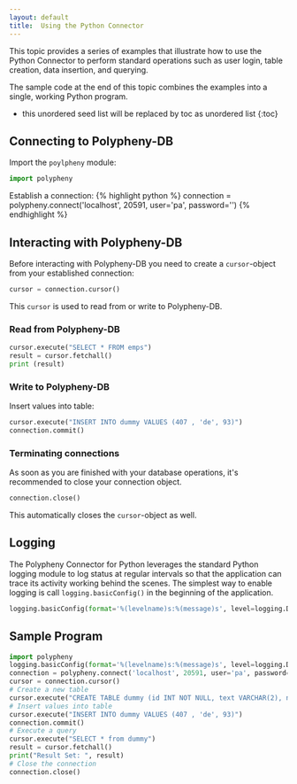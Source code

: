```yaml
---
layout: default
title:  Using the Python Connector
---
```


This topic provides a series of examples that illustrate how to use the Python Connector to perform standard operations such as user login, table creation, data insertion, and querying.

The sample code at the end of this topic combines the examples into a single, working Python program.

* this unordered seed list will be replaced by toc as unordered list
{:toc}


## Connecting to Polypheny-DB

Import the `poylpheny` module:
```python
import polypheny
```

Establish a connection:
{% highlight python %}
connection = polypheny.connect('localhost', 20591, user='pa', password='')
{% endhighlight %}

## Interacting with Polypheny-DB

Before interacting with Polypheny-DB you need to create a `cursor`-object from your established connection:
```python
cursor = connection.cursor()
```
This `cursor` is used to read from or write to Polypheny-DB.


### Read from Polypheny-DB

```python
cursor.execute("SELECT * FROM emps")
result = cursor.fetchall()
print (result)
```

### Write to Polypheny-DB

Insert values into table:
```python
cursor.execute("INSERT INTO dummy VALUES (407 , 'de', 93)")
connection.commit()
```

### Terminating connections

As soon as you are finished with your database operations, it's recommended to close your connection object.
```python
connection.close()
```
This automatically closes the `cursor`-object as well.


## Logging

The Polypheny Connector for Python leverages the standard Python logging module to log status at regular intervals so that the application can trace its activity working behind the scenes. The simplest way to enable logging is call `logging.basicConfig()` in the beginning of the application.

```python
logging.basicConfig(format='%(levelname)s:%(message)s', level=logging.DEBUG)
```

## Sample Program

```python
import polypheny
logging.basicConfig(format='%(levelname)s:%(message)s', level=logging.DEBUG)
connection = polypheny.connect('localhost', 20591, user='pa', password='')
cursor = connection.cursor()
# Create a new table
cursor.execute("CREATE TABLE dummy (id INT NOT NULL, text VARCHAR(2), num INT, PRIMARY KEY(id))")
# Insert values into table
cursor.execute("INSERT INTO dummy VALUES (407 , 'de', 93)")
connection.commit()
# Execute a query
cursor.execute("SELECT * from dummy")
result = cursor.fetchall()
print("Result Set: ", result)
# Close the connection
connection.close()
```